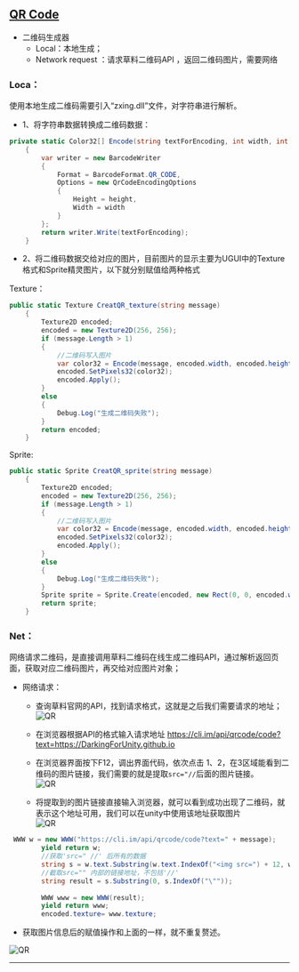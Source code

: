 ## [QR Code](https://github.com/DarkingForUnity/EditorTools/tree/master/Assets/Tools_DK/QR)
* 二维码生成器
	* Local：本地生成；
	* Network request ：请求草料二维码API ，返回二维码图片，需要网络

### Loca：

使用本地生成二维码需要引入“zxing.dll”文件，对字符串进行解析。

* 1、将字符串数据转换成二维码数据：

```C#
private static Color32[] Encode(string textForEncoding, int width, int height)
    {
        var writer = new BarcodeWriter
        {
            Format = BarcodeFormat.QR_CODE,
            Options = new QrCodeEncodingOptions
            {
                Height = height,
                Width = width
            }
        };
        return writer.Write(textForEncoding);
    }
```

* 2、将二维码数据交给对应的图片，目前图片的显示主要为UGUI中的Texture格式和Sprite精灵图片，以下就分别赋值给两种格式

Texture：

```C#
public static Texture CreatQR_texture(string message)
    {
        Texture2D encoded;
        encoded = new Texture2D(256, 256);
        if (message.Length > 1)
        {
            //二维码写入图片    
            var color32 = Encode(message, encoded.width, encoded.height);
            encoded.SetPixels32(color32);
            encoded.Apply();
        }
        else
        {
            Debug.Log("生成二维码失败");
        }
        return encoded;
    }
```
Sprite:

```C#
public static Sprite CreatQR_sprite(string message)
    {
        Texture2D encoded;
        encoded = new Texture2D(256, 256);
        if (message.Length > 1)
        {
            //二维码写入图片    
            var color32 = Encode(message, encoded.width, encoded.height);
            encoded.SetPixels32(color32);
            encoded.Apply();
        }
        else
        {
            Debug.Log("生成二维码失败");
        }
        Sprite sprite = Sprite.Create(encoded, new Rect(0, 0, encoded.width, encoded.height), Vector2.zero);
        return sprite;
    }

```

### Net：

网络请求二维码，是直接调用草料二维码在线生成二维码API，通过解析返回页面，获取对应二维码图片，再交给对应图片对象；

* 网络请求：
    * 查询草料官网的API，找到请求格式，这就是之后我们需要请求的地址；<br>
![QR](https://github.com/DarkingForUnity/DarkingForUnity.github.io/blob/main/images/草料API.png)<br>

    * 在浏览器根据API的格式输入请求地址 https://cli.im/api/qrcode/code?text=https://DarkingForUnity.github.io <br>
    * 在浏览器界面按下F12，调出界面代码，依次点击 1、2，在3区域能看到二维码的图片链接，我们需要的就是提取`src="//`后面的图片链接。<br>
![QR](https://github.com/DarkingForUnity/DarkingForUnity.github.io/blob/main/images/QRpage.png)<br>
    * 将提取到的图片链接直接输入浏览器，就可以看到成功出现了二维码，就表示这个地址可用，我们可以在unity中使用该地址获取图片<br>
![QR](https://github.com/DarkingForUnity/DarkingForUnity.github.io/blob/main/images/QRpage1.png)<br>

```C#
 WWW w = new WWW("https://cli.im/api/qrcode/code?text=" + message);
        yield return w;
        //获取'src=" //' 后所有的数据
        string s = w.text.Substring(w.text.IndexOf("<img src=") + 12, w.text.Length - (w.text.IndexOf("<img src=") + 12));
        //截取src="" 内部的链接地址，不包括'//'
        string result = s.Substring(0, s.IndexOf("\""));
        
        WWW www = new WWW(result);
        yield return www;
        encoded.texture= www.texture;

```

* 获取图片信息后的赋值操作和上面的一样，就不重复赘述。

![QR](https://github.com/DarkingForUnity/DarkingForUnity.github.io/blob/main/images/QR.png)<br>


---
